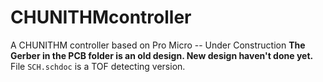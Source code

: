 # CHUNITHMcontroller
A CHUNITHM controller based on Pro Micro
-- Under Construction
**The Gerber in the PCB folder is an old design. New design haven't done yet.** 
File `SCH.schdoc` is a TOF detecting version. 
